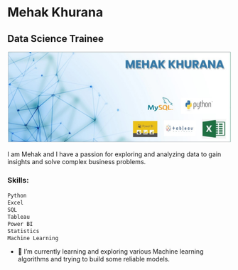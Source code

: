 # Mehak Khurana
## Data Science Trainee 

![Data Science Trainee ](https://github.com/MehakKhurana17/MehakKhurana17/blob/main/Banner.jpg)


I am Mehak and I have a passion for exploring and analyzing data to gain insights and solve complex business problems. 

### Skills: 
    Python 
    Excel 
    SQL
    Tableau
    Power BI
    Statistics
    Machine Learning

- 🌱 I’m currently learning and exploring various Machine learning algorithms and trying to build some reliable models. 

